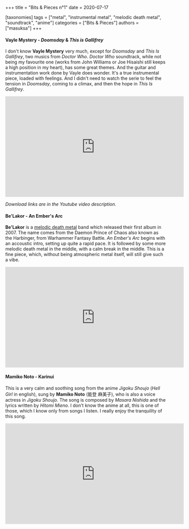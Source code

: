 +++
title = "Bits & Pieces n°1"
date = 2020-07-17

[taxonomies]
tags = ["metal", "instrumental metal", "melodic death metal", "soundtrack", "anime"]
categories = ["Bits & Pieces"]
authors = ["masuksa"]
+++


#### Vayle Mystery - *Doomsday* & *This is Gallifrey*

I don't know **Vayle Mystery** very much, except for *Doomsday* and *This Is Gallifrey*, two musics from *Doctor Who*.
*Doctor Who* soundtrack, while not being my favourite one (works from John Williams or Joe Hisaishi still keeps a high position in my heart), has some great themes.
And the guitar and instrumentation work done by Vayle does wonder.
It's a true instrumental piece, loaded with feelings.
And I didn't need to watch the serie to feel the tension in *Doomsday*, coming to a climax, and then the hope in *This Is Gallifrey*.

<iframe width="560" height="315" src="https://www.youtube-nocookie.com/embed/eNwiPF0OzFE" frameborder="0" allow="accelerometer; autoplay; encrypted-media; gyroscope; picture-in-picture" allowfullscreen></iframe>

*Download links are in the Youtube video description.*

#### Be'Lakor - An Ember's Arc

**Be'Lakor** is a [melodic death metal](/tags/melodic-death-metal/) band which released their first album in 2007.
The name comes from the Daemon Prince of Chaos also known as the Harbinger, from Warhammer Fantasy Battle.
*An Ember's Arc* begins with an accoustic intro, setting up quite a rapid pace.
It is followed by some more melodic death metal in the middle, with a calm break in the middle.
This is a fine piece, which, without being atmospheric metal itself, will still give such a vibe.

<iframe width="560" height="315" src="https://www.youtube-nocookie.com/embed/-26s967cb0w" frameborder="0" allow="accelerometer; autoplay; encrypted-media; gyroscope; picture-in-picture" allowfullscreen></iframe>

#### Mamiko Noto - Karinui

This is a very calm and soothing song from the anime *Jigoku Shoujo* (*Hell Girl* in english), sung by **Mamiko Noto** (能登 麻美子), who is also a voice actress in *Jigoku Shoujo*.
The song is composed by *Masara Nishida* and the lyrics written by *Hitomi Mieno*.
I don't know the anime at all, this is one of those, which I know only from songs I listen.
I really enjoy the tranquility of this song.

<iframe width="560" height="315" src="https://www.youtube-nocookie.com/embed/X3NyuQtlAsQ" frameborder="0" allow="accelerometer; autoplay; encrypted-media; gyroscope; picture-in-picture" allowfullscreen></iframe>

